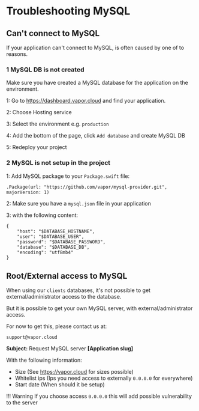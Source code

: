 # Troubleshooting MySQL

## Can't connect to MySQL

If your application can't connect to MySQL, is often caused by one of to reasons.

### 1 MySQL DB is not created

Make sure you have created a MySQL database for the application on the environment.

1: Go to https://dashboard.vapor.cloud and find your application.

2: Choose Hosting service

3: Select the environment e.g. `production`

4: Add the bottom of the page, click `Add database` and create MySQL DB

5: Redeploy your project

### 2 MySQL is not setup in the project

1: Add MySQL package to your `Package.swift` file:
```
.Package(url: "https://github.com/vapor/mysql-provider.git", majorVersion: 1)
```
2: Make sure you have a `mysql.json` file in your application

3: with the following content:
```
{       
    "host": "$DATABASE_HOSTNAME",
    "user": "$DATABASE_USER",
    "password": "$DATABASE_PASSWORD",
    "database": "$DATABASE_DB",
    "encoding": "utf8mb4"
}
```

## Root/External access to MySQL

When using our `clients` databases, it's not possible to get external/administrator access to the database.

But it is possible to get your own MySQL server, with external/administrator access.

For now to get this, please contact us at:

`support@vapor.cloud`

**Subject:** Request MySQL server **[Application slug]**

With the following information:

- Size (See https://vapor.cloud for sizes possible)
- Whitelist ips (Ips you need access to externally `0.0.0.0` for everywhere)
- Start date (When should it be setup)

!!! Warning
    If you choose access `0.0.0.0` this will add possible vulnerability to the server
